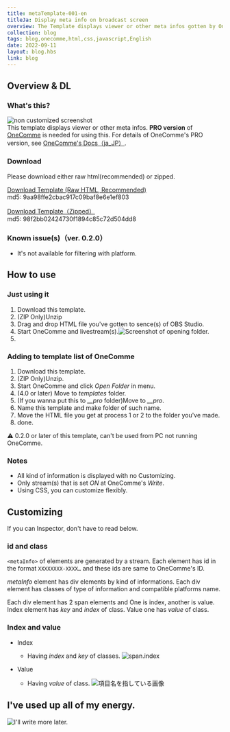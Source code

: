 ```yaml
---
title: metaTemplate-001-en
titleJa: Display meta info on broadcast screen
overview: The Template displays viewer or other meta infos gotten by OneComme is released!
collection: blog
tags: blog,onecomme,html,css,javascript,English
date: 2022-09-11
layout: blog.hbs
link: blog
---
```

## Overview & DL
### What's this?
![non customized screenshot](/assets/onecommeMetaInfoTemplate/hero.png)  
This template displays viewer or other meta infos. <red>**PRO version**</red> of [OneComme](https://onecomme.com/) is needed for using this. For details of OneComme's PRO version, see [OneComme's Docs（ja_JP）](https://onecomme.com/docs/pro).

### Download
Please download either raw html(recommended) or zipped. 

<a href="/assets/onecommeMetaInfoTemplate/file.html" download="index.html">Download Template (Raw HTML, Recommended)</a>  
md5: 9aa98ffe2cbac917c09baf8e6e1ef803  
  
<a href="/assets/onecommeMetaInfoTemplate/file.zip" download="file.zip">Download Template（Zipped）</a>  
md5: 98f2bb02424730f1894c85c72d504dd8

### Known issue(s)（ver. 0.2.0）
* It's not available for filtering with platform.  

## How to use
### Just using it
1. Download this template. 
2. (ZIP Only)Unzip
3. Drag and drop HTML file you've gotten to sence(s) of OBS Studio.
4. Start OneComme and livestream(s).![Screenshot of opening folder.](/assets/onecommeMetaInfoTemplate/openFolder.webp)
5. 

### Adding to template list of OneComme
1. Download this template. 
2. (ZIP Only)Unzip. 
3. Start OneComme and click *Open Folder* in menu.
4. (4.0 or later) Move to *templates* folder. 
5. (If you wanna put this to *__pro* folder)Move to *__pro*. 
6. Name this template and make folder of such name.
7. Move the HTML file you get at process 1 or 2 to the folder you've made.
8. done.

⚠ 0.2.0 or later of this template, can't be used from PC not running OneComme.

### Notes
* All kind of information is displayed with no Customizing. 
* Only stream(s) that is set *ON* at OneComme's *Write*.
* Using CSS, you can customize flexibly.

## Customizing
If you can Inspector, don't have to read below.

### id and class
`<metaInfo>` of elements are generated by a stream. Each element has id in the format `XXXXXXXX-XXXX…` and these ids are same to OneComme's ID.

*metaInfo* element has div elements by kind of informations. Each div element has classes of type of information and compatible platforms name. 

Each div element has 2 span elements and One is index, another is value. Index element has *key* and *index* of class. Value one has *value* of class.

### Index and value
* Index
	* Having *index* and *key* of classes.
	![span.index](/assets/onecommeMetaInfoTemplate/mark-index.png)
	
* Value
	* Having *value* of class. 
![項目名を指している画像](/assets/onecommeMetaInfoTemplate/mark-value.png)

## I've used up all of my energy.
![I'll write more later.](https://placehold.jp/80/dddddd/000000/700x120.png?text=I'll%20write%20more%20later.)